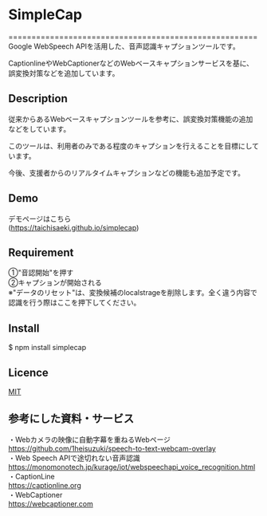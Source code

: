 # SimpleCap

======================================================  
Google WebSpeech APIを活用した、音声認識キャプションツールです。  

CaptionlineやWebCaptionerなどのWebベースキャプションサービスを基に、誤変換対策などを追加しています。  


## Description
従来からあるWebベースキャプションツールを参考に、誤変換対策機能の追加などをしています。  

このツールは、利用者のみである程度のキャプションを行えることを目標にしています。  

今後、支援者からのリアルタイムキャプションなどの機能も追加予定です。

## Demo
デモページはこちら  
(https://taichisaeki.github.io/simplecap)

## Requirement
①"音認開始"を押す  
②キャプションが開始される  
※"データのリセット"は、変換候補のlocalstrageを削除します。全く違う内容で認識を行う際はここを押下してください。

## Install
$ npm install simplecap

## Licence

[MIT](https://github.com/tcnksm/tool/blob/master/LICENCE)

## 参考にした資料・サービス
・Webカメラの映像に自動字幕を重ねるWebページ  
https://github.com/1heisuzuki/speech-to-text-webcam-overlay  
・Web Speech APIで途切れない音声認識  
https://monomonotech.jp/kurage/iot/webspeechapi_voice_recognition.html  
・CaptionLine  
https://captionline.org  
・WebCaptioner  
https://webcaptioner.com
